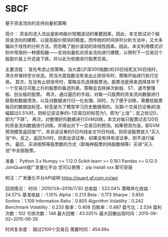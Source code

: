 # SBCF
基于资金流向的支持向量机策略

简介：
资金的流入流出是影响股价短期波动的重要因素，因此，本文尝试对个股资金流向的建模，以提高股价预测的精度。而传统的时间序列分析方法中，又大多偏向于线性的分析方法，而忽略了股价波动的非线性因素。因此，本文利用模式识别中常用的一种感知器——支持向量机对资金流向进行建模，以预判下一交易日个股股价是上升还是下跌，并以此为依据进行股票交易。

主要流程：
首先考虑止损策略，当大盘(沪深300指数)的20日线死叉30日线时，清仓并保持空仓状态。而当大盘指数没有发出止损信号时，策略开始进行执行交易。
其次，在没有止损信号时，策略会先选择股票池。股票池是用来选择其中下一个交易日可能上升的股票的备选列表。策略会去除掉次新股、ST、退市整理板、创业板的股票。
再次，通过遍历的手段，对每一只股票的资金流向数据进行获取和数据清洗，以及对数据进行归一化处理。同时，为了便于训练，需要给股票每日的数据加标签。标签是为了模型学习历史数据用的。当第i个交易日证券j的涨幅超过0.5%时，则标记该证券的i-1交易日的标签为1，即为“上涨”；反之标记0，即为“下跌”。
再次，对整理好的数据进行SVM训练，本文对每只股票过去120日的资金流向数据进行训练。并得出对下一交易日的预测。如果预测为涨，即SVM预测模型返回值“1”，并且该证券的5日均线金叉10日均线，则将该股票放入“买入池”中。反之，返回为0时，则卖出该证券，如果没有持有该证券，则不进行操作。
最后，买进按照等股票数的方式（即每种股票的持股数相等）买进“买入池”中全部股票。

准备：
Python 3.x
Numpy >= 1.12.0
Scikit-learn >= 0.18.1
Pandas >= 0.12.0
JoinQuant或广发量化平台
您可以使用：
pip install xxx
即可安装

附注：广发量化平台API说明
https://quant.gf.com.cn/api

回测情况：
时间：2010/1/4~2018/7/30
总收益：523.04%
策略年化收益：24.57%
基准收益：-1.10%
Alpha：0.213
Beta：0.173
Sharpe：0.850
Sortino：1.109
Information Ratio：0.805
Algorithm Volatility：0.242
Benchmark Volatility：0.233
胜率：0.408
日胜率：0.487
盈亏比：2.534
盈利次数：102
亏损次数：148
最大回撤：43.025%
最大回撤出现时间：2015-06-02~2015-06-26

时间复杂度：
超过2100个交易日
需要时间：454.68s
